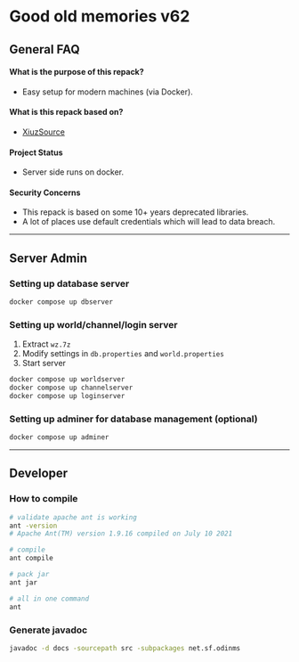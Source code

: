 # Good old memories v62

## General FAQ

#### What is the purpose of this repack?  
  * Easy setup for modern machines (via Docker).

#### What is this repack based on?  
  * [XiuzSource](https://forum.ragezone.com/threads/v62-xiuzsource-3-4.598816/)

#### Project Status  
  * Server side runs on docker.

#### Security Concerns  
  * This repack is based on some 10+ years deprecated libraries.
  * A lot of places use default credentials which will lead to data breach.

---

## Server Admin

### Setting up database server
```sh
docker compose up dbserver
```

### Setting up world/channel/login server
1. Extract `wz.7z`
2. Modify settings in `db.properties` and `world.properties`
3. Start server
```sh
docker compose up worldserver
docker compose up channelserver
docker compose up loginserver
```

### Setting up adminer for database management (optional)
```sh
docker compose up adminer
```

---

## Developer

### How to compile
```sh
# validate apache ant is working
ant -version
# Apache Ant(TM) version 1.9.16 compiled on July 10 2021

# compile
ant compile

# pack jar
ant jar

# all in one command
ant
```

### Generate javadoc
```sh
javadoc -d docs -sourcepath src -subpackages net.sf.odinms
```
